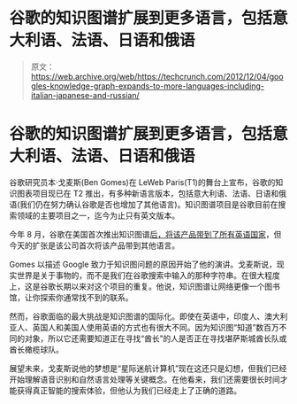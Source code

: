 # 谷歌的知识图谱扩展到更多语言，包括意大利语、法语、日语和俄语

> 原文：<https://web.archive.org/web/https://techcrunch.com/2012/12/04/googles-knowledge-graph-expands-to-more-languages-including-italian-japanese-and-russian/>

# 谷歌的知识图谱扩展到更多语言，包括意大利语、法语、日语和俄语

谷歌研究员本·戈麦斯(Ben Gomes)在 LeWeb Paris(T1)的舞台上宣布，谷歌的知识图表项目现已在 T2 推出，有多种新语言版本，包括意大利语、法语、日语和俄语(我们仍在努力确认谷歌是否也增加了其他语言)。知识图谱项目是谷歌目前在搜索领域的主要项目之一，迄今为止只有英文版本。

今年 8 月，谷歌在美国首次推出知识图谱[后，将该产品带到了所有英语国家](https://web.archive.org/web/20230326203541/http://www.engadget.com/2012/08/08/google-knowledge-graph-coming-to-all-english-speaking-nations-to/)，但今天的扩张是该公司首次将该产品带到其他语言。

Gomes 以描述 Google 致力于知识图问题的原因开始了他的演讲。戈麦斯说，现实世界是关于事物的，而不是我们在谷歌搜索中输入的那种字符串。在很大程度上，这是谷歌长期以来对这个项目的重复。他说，知识图谱让网络更像一个图书馆，让你探索你通常找不到的联系。

然而，谷歌面临的最大挑战是知识图谱的国际化。即使在英语中，印度人、澳大利亚人、英国人和美国人使用英语的方式也有很大不同。因为知识图“知道”数百万不同的对象，所以它还需要知道正在寻找“酋长”的人是否正在寻找堪萨斯城酋长队或酋长橄榄球队。

展望未来，戈麦斯说他的梦想是“星际迷航计算机”现在这还只是幻想，但我们已经开始理解语音识别和自然语言处理等关键概念。在他看来，我们还需要很长时间才能获得真正智能的搜索体验，但他认为我们已经走上了正确的道路。